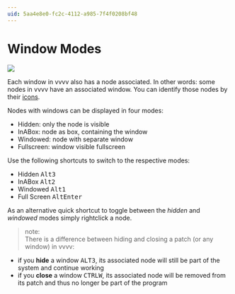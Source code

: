 ```yaml
---
uid: 5aa4e8e0-fc2c-4112-a985-7f4f0208bf48
---
```


# Window Modes

![](~/img/BasicPatching_WindowModes_0.png "")   


Each window in vvvv also has a node associated. In other words: some nodes in vvvv have an associated window. You can identify those nodes by their [icons](xref:10b82e0c-720a-48e1-91e4-d8c65d2c3be1#node).   

Nodes with windows can be displayed in four modes:  
* Hidden: only the node is visible  
* InABox: node as box, containing the window  
* Windowed: node with separate window  
* Fullscreen: window visible fullscreen  

Use the following shortcuts to switch to the respective modes:  
* Hidden <span class="keyseq"><kbd>Alt</kbd><kbd>3</kbd></span>
* InABox <span class="keyseq"><kbd>Alt</kbd><kbd>2</kbd></span>
* Windowed <span class="keyseq"><kbd>Alt</kbd><kbd>1</kbd></span>
* Full Screen <span class="keyseq"><kbd>Alt</kbd><kbd>Enter</kbd></span>

As an alternative quick shortcut to toggle between the *hidden* and *windowed* modes simply rightclick a node.  

>note:  
There is a difference between hiding and closing a patch (or any window) in vvvv:  
* if you **hide** a window <span class="keyseq"><kbd>ALT</kbd><kbd>3</kbd></span>, its associated node will still be part of the system and continue working  
* if you **close** a window <span class="keyseq"><kbd>CTRL</kbd><kbd>W</kbd></span>, its associated node will be removed from its patch and thus no longer be part of the program  
  



